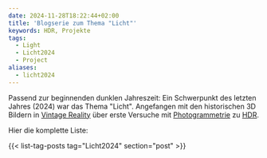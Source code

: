 ```yaml
---
date: 2024-11-28T18:22:44+02:00
title: 'Blogserie zum Thema "Licht"'
keywords: HDR, Projekte
tags:
  - Light
  - Licht2024
  - Project
aliases:
  - licht2024
---
```


Passend zur beginnenden dunklen Jahreszeit: Ein Schwerpunkt des letzten Jahres (2024) war das Thema "Licht". Angefangen mit den historischen 3D Bildern in [Vintage Reality](https://vintagereality.projektemacher.org/) über erste Versuche mit [Photogrammetrie](/post/3d-models/) zu [HDR](/post/ultrahdr/).
<!--more-->
Hier die komplette Liste:

{{< list-tag-posts tag="Licht2024" section="post" >}}

